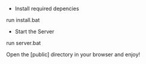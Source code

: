 

* Install required depencies

run install.bat

* Start the Server

run server.bat


Open the [public] directory in your browser and enjoy!
